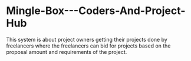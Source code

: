 # Mingle-Box---Coders-And-Project-Hub
This system is about project owners getting their projects done by freelancers where the freelancers can bid for projects based on the proposal amount and requirements of the project.
